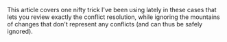 This article covers one nifty trick I've been using lately in these cases that lets you review exactly the conflict resolution, while ignoring the mountains of changes that don't represent any conflicts (and can thus be safely ignored).
